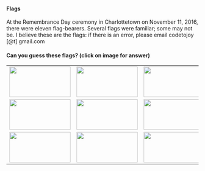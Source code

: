 
#### Flags

At the Remembrance Day ceremony in Charlottetown on November 11, 2016, there were eleven flag-bearers. Several flags were familiar; some may not be. I believe these are the flags: if there is an error, please email codetojoy [@t] gmail.com

#### Can you guess these flags? (click on image for answer)

|         |         |         |         |
|:-------:|:-------:|:-------:|:-------:|
| <a href="https://en.wikipedia.org/wiki/Flag_of_Canada"> <img src="https://upload.wikimedia.org/wikipedia/en/thumb/c/cf/Flag_of_Canada.svg/1280px-Flag_of_Canada.svg.png" height="80" width="160"></img> </a> | <a href="https://en.wikipedia.org/wiki/Canadian_Armed_Forces"> <img src="https://upload.wikimedia.org/wikipedia/commons/c/c6/Canadian_Forces_Flag.svg" height="80" width="160"></img> </a> | <a href="https://en.wikipedia.org/wiki/Canadian_Naval_Ensign"> <img src="https://upload.wikimedia.org/wikipedia/commons/b/ba/Naval_Ensign_of_Canada.svg" height="80" width="160"></img> </a> | <a href="https://en.wikipedia.org/wiki/Canadian_Red_Ensign"> <img src="https://upload.wikimedia.org/wikipedia/commons/d/da/Canadian_Red_Ensign_%281957-1965%29.svg" height="80" width="160"></img> </a> |
| <a href="https://en.wikipedia.org/wiki/Charlottetown"> <img src="https://upload.wikimedia.org/wikipedia/commons/f/f6/Flag_of_Charlottetown.svg" height="80" width="160"></img> </a> | <a href="https://en.wikipedia.org/wiki/Flag_of_NATO"> <img src="https://upload.wikimedia.org/wikipedia/commons/3/37/Flag_of_NATO.svg" height="80" width="160"></img> </a> |  <a href="https://en.wikipedia.org/wiki/Royal_Canadian_Air_Force_Ensign"> <img src="https://upload.wikimedia.org/wikipedia/commons/4/42/Royal_Canadian_Air_Force_ensign.svg" height="80" width="160"></img> </a> |  <a href="http://www.legion.ca/who-we-are/ritual-and-awards/flag-protocol"> <img src="http://www.legion.ca/wp-content/uploads/2014/05/LegionBanner-370x245.jpg" height="80" width="160"></img> </a> | 
| <a href="https://en.wikipedia.org/wiki/Royal_Canadian_Mounted_Police"> <img src="https://upload.wikimedia.org/wikipedia/commons/c/cb/Flag_of_the_RCMP.svg" height="80" width="160"></img> </a> | <a href="https://en.wikipedia.org/wiki/Union_Jack"> <img src="https://upload.wikimedia.org/wikipedia/en/a/ae/Flag_of_the_United_Kingdom.svg" height="80" width="160"></img> </a> | <a href="https://en.wikipedia.org/wiki/Flag_of_the_United_Nations"> <img src="https://upload.wikimedia.org/wikipedia/commons/2/2f/Flag_of_the_United_Nations.svg" height="80" width="160"></img> </a> | |

